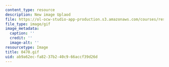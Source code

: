 ```yaml
---
content_type: resource
description: New image Uplaod
file: https://ol-ocw-studio-app-production.s3.amazonaws.com/courses/res-21g-01-kana-spring-2010/ab9a62ecfa8237b240c966accf39d26d_0470.gif
file_type: image/gif
image_metadata:
  caption: ''
  credit: ''
  image-alt: ''
resourcetype: Image
title: 0470.gif
uid: ab9a62ec-fa82-37b2-40c9-66accf39d26d
---
```

